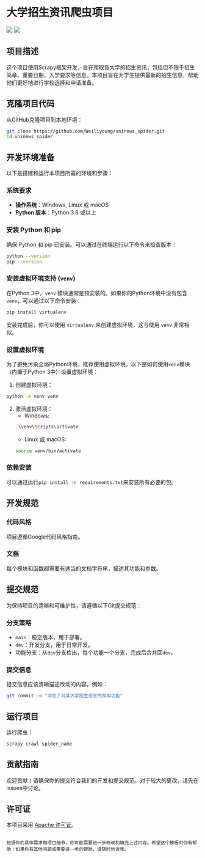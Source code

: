 # 大学招生资讯爬虫项目

![](https://img.shields.io/badge/Language-python3-blue.svg)
![](https://img.shields.io/badge/license-Apache_2.0-green.svg)

## 项目描述

这个项目使用Scrapy框架开发，旨在爬取各大学的招生资讯，包括但不限于招生简章、重要日期、入学要求等信息。本项目旨在为学生提供最新的招生信息，帮助他们更好地进行学校选择和申请准备。

## 克隆项目代码

从GitHub克隆项目到本地环境：

```bash
git clone https://github.com/Weiliyoung/uninews_spider.git
cd uninews_spider
```

## 开发环境准备

以下是搭建和运行本项目所需的环境和步骤：

### 系统要求

- **操作系统**：Windows, Linux 或 macOS
- **Python 版本**：Python 3.6 或以上

### 安装 Python 和 pip

确保 Python 和 pip 已安装。可以通过在终端运行以下命令来检查版本：

```bash
python --version
pip --version
```

### 安装虚拟环境支持 (`venv`)

在Python 3中，`venv` 模块通常是预安装的。如果你的Python环境中没有包含 `venv`，可以通过以下命令安装：

```bash
pip install virtualenv
```

安装完成后，你可以使用 `virtualenv` 来创建虚拟环境，这与使用 `venv` 非常相似。

### 设置虚拟环境

为了避免污染全局Python环境，推荐使用虚拟环境。以下是如何使用`venv`模块（内置于Python 3中）设置虚拟环境：

1. 创建虚拟环境：

```bash
python -m venv venv
```

2. 激活虚拟环境：
    - Windows:
   ```bash
   .\venv\Scripts\activate
   ```
    - Linux 或 macOS:
   ```bash
   source venv/bin/activate

### 依赖安装

可以通过运行`pip install -r requirements.txt`来安装所有必要的包。

## 开发规范

### 代码风格

项目遵循Google代码风格指南。

### 文档

每个模块和函数都需要有适当的文档字符串，描述其功能和参数。

## 提交规范

为保持项目的清晰和可维护性，请遵循以下Git提交规范：

### 分支策略

- `main`：稳定版本，用于部署。
- `dev`：开发分支，用于日常开发。
- 功能分支：从`dev`分支检出，每个功能一个分支，完成后合并回`dev`。

### 提交信息

提交信息应该清晰描述改动的内容，例如：

```bash
git commit -m "添加了对某大学招生信息的爬取功能"
```

## 运行项目

运行爬虫：

```bash
scrapy crawl spider_name
```

## 贡献指南

欢迎贡献！请确保你的提交符合我们的开发和提交规范。对于较大的更改，请先在issues中讨论。

## 许可证

本项目采用 [Apache 许可证](LICENSE)。

```

根据你的具体需求和项目细节，你可能需要进一步修改和填充上述内容。希望这个模板对你有帮助！如果你有其他问题或需要进一步的帮助，请随时告诉我。